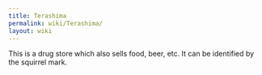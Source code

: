 ```yaml
---
title: Terashima
permalink: wiki/Terashima/
layout: wiki
---
```


This is a drug store which also sells food, beer, etc. It can be
identified by the squirrel mark.
